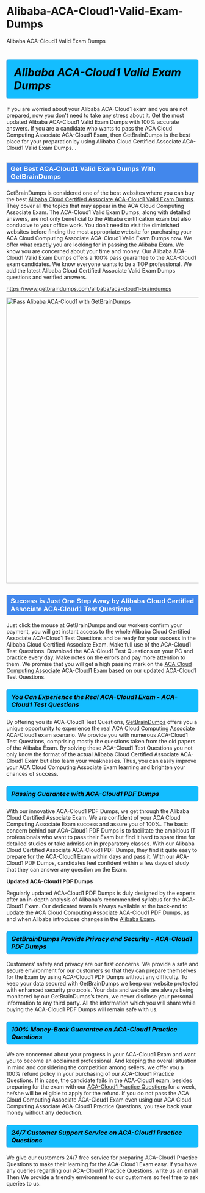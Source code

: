 # Alibaba-ACA-Cloud1-Valid-Exam-Dumps
Alibaba ACA-Cloud1 Valid Exam Dumps
<h1><strong><span style="display: block; color: #000000; background: #14BDFF; border: 0.5px solid #AED6F1; border-left: 3px solid #3498DB; padding: .6em; border-radius: 6px;">                     <em>Alibaba ACA-Cloud1 <span class="exam_variation">Valid Exam Dumps</span> </em>                </span></strong>            </h1>                        <p>If you are worried about your Alibaba ACA-Cloud1 exam and you are not prepared, now you don't need to take any stress about it.             Get the most updated Alibaba ACA-Cloud1 <span class="exam_variation">Valid Exam Dumps</span> with 100% accurate answers. If you are a candidate who wants to pass the             ACA Cloud Computing Associate ACA-Cloud1 Exam, then GetBrainDumps is the best place for your preparation by using Alibaba Cloud Certified Associate ACA-Cloud1 <span class="exam_variation">Valid Exam Dumps</span>. .</p>                        <h2 style="background: #4287ec; border: 1px solid #cccccc; padding: 5px 10px;">                <span style="color: #ffffff;">                    <span style="font-size: 11pt;">                        <span style="line-height: normal;">                            <span style="font-family: Calibri,sans-serif;">                                <strong>                                    <span style="font-size: 13.0pt;">Get Best ACA-Cloud1 <span class="exam_variation">Valid Exam Dumps</span> With GetBrainDumps</span>                                </strong>                            </span>                        </span>                    </span>                </span>            </h2>                        <p>GetBrainDumps is considered one of the best websites where you can buy the best <a href="https://www.getbraindumps.com/alibaba/aca-braindumps.html">Alibaba Cloud Certified Associate ACA-Cloud1 <span class="exam_variation">Valid Exam Dumps</span></a>.             They cover all the topics that may appear in the ACA Cloud Computing Associate Exam. The ACA-Cloud1 <span class="exam_variation">Valid Exam Dumps</span>,             along with detailed answers, are not only beneficial to the Alibaba certification exam but also conducive to your office work.             You don’t need to visit the diminished websites before finding the most appropriate website for purchasing your             ACA Cloud Computing Associate ACA-Cloud1 <span class="exam_variation">Valid Exam Dumps</span> now. We offer what exactly you are looking for in passing the Alibaba Exam.             We know you are concerned about your time and money. Our Alibaba ACA-Cloud1 <span class="exam_variation">Valid Exam Dumps</span> offers a 100% pass guarantee to the             ACA-Cloud1 exam candidates. We know everyone wants to be a TOP professional. We add the latest Alibaba Cloud Certified Associate <span class="exam_variation">Valid Exam Dumps</span> questions and verified answers.</p>                        <p><a href="https://www.getbraindumps.com/alibaba/aca-cloud1-braindumps">https://www.getbraindumps.com/alibaba/aca-cloud1-braindumps</a></p>                        <p><a href="https://www.getbraindumps.com/"><img src="https://www.getbraindumps.com/images/get-updated-exam-questions-with-discount-getbraindumps.jpg" class="postImage" alt="Pass Alibaba ACA-Cloud1 with GetBrainDumps" width="750"></a></p>                            <h2 style="background: #4287ec; border: 1px solid #cccccc; padding: 5px 10px;">                <span style="color: #ffffff;">                    <span style="font-size: 11pt;">                        <span style="line-height: normal;">                            <span style="font-family: Calibri,sans-serif;">                                <strong>                                    <span style="font-size: 13.0pt;">Success is Just One Step Away by Alibaba Cloud Certified Associate ACA-Cloud1 <span class="exam_variation2">Test Questions</span></span>                                </strong>                            </span>                        </span>                    </span>                </span>            </h2>                        <p>Just click the mouse at GetBrainDumps and our workers confirm your payment, you will get instant access to the whole Alibaba Cloud Certified Associate ACA-Cloud1 <span class="exam_variation2">Test Questions</span>             and be ready for your success in the Alibaba Cloud Certified Associate Exam. Make full use of the ACA-Cloud1 <span class="exam_variation2">Test Questions</span>. Download the ACA-Cloud1 <span class="exam_variation2">Test Questions</span> on your             PC and practice every day. Make notes on the errors and pay more attention to them. We promise that you will get a high passing mark on the             <a href="https://www.getbraindumps.com/alibaba/aca-cloud1-braindumps">ACA Cloud Computing Associate</a> ACA-Cloud1 Exam based on our updated ACA-Cloud1 <span class="exam_variation2">Test Questions</span>.</p>                        <h3>                <strong>                    <span style="display: block; color: #000000; background: #14BDFF; border: 0.5px solid #AED6F1; border-left: 3px solid #3498DB; padding: .6em; border-radius: 6px;">                        <em>You Can Experience the Real ACA-Cloud1 Exam - ACA-Cloud1 <span class="exam_variation2">Test Questions</span></em>                    </span>                </strong>            </h3>                        <p>By offering you its ACA-Cloud1 <span class="exam_variation2">Test Questions</span>, <a href="https://www.getbraindumps.com/">GetBrainDumps</a> offers you a unique opportunity to experience the real             ACA Cloud Computing Associate ACA-Cloud1 exam scenario. We provide you with numerous ACA-Cloud1 <span class="exam_variation2">Test Questions</span>, comprising mostly             the questions taken from the old papers of the Alibaba Exam. By solving these ACA-Cloud1 <span class="exam_variation2">Test Questions</span> you not only know the format of the actual             Alibaba Cloud Certified Associate ACA-Cloud1 Exam but also learn your weaknesses. Thus, you can easily improve your             ACA Cloud Computing Associate Exam learning and brighten your chances of success.</p>                        <h3>                <strong>                    <span style="display: block; color: #000000; background: #14BDFF; border: 0.5px solid #AED6F1; border-left: 3px solid #3498DB; padding: .6em; border-radius: 6px;">                        <em>Passing Guarantee with ACA-Cloud1 <span class="exam_variation3">PDF Dumps</span></em>                    </span>                </strong>            </h3>                        <p>With our innovative ACA-Cloud1 <span class="exam_variation3">PDF Dumps</span>, we get through the Alibaba Cloud Certified Associate Exam. We are confident of your ACA Cloud Computing Associate Exam             success and assure you of 100%. The basic concern behind our ACA-Cloud1 <span class="exam_variation3">PDF Dumps</span> is to facilitate the ambitious IT professionals who want to pass their             Exam but find it hard to spare time for detailed studies or take admission in preparatory classes. With our Alibaba Cloud Certified Associate ACA-Cloud1 <span class="exam_variation3">PDF Dumps</span>, they             find it quite easy to prepare for the ACA-Cloud1 Exam within days and pass it. With our ACA-Cloud1 <span class="exam_variation3">PDF Dumps</span>, candidates feel confident within a few days of             study that they can answer any question on the Exam.</p>                        <p><strong>Updated ACA-Cloud1 <span class="exam_variation3">PDF Dumps</span></strong></p>                        <p>Regularly updated ACA-Cloud1 <span class="exam_variation3">PDF Dumps</span> is duly designed by the experts after an in-depth analysis of Alibaba's recommended syllabus for the ACA-Cloud1 Exam.             Our dedicated team is always available at the back-end to update the ACA Cloud Computing Associate ACA-Cloud1 <span class="exam_variation3">PDF Dumps</span>,             as and when Alibaba introduces changes in the <a href="https://www.getbraindumps.com/alibaba-braindumps.html">Alibaba Exam</a>.</p>                        <h3>                <strong>                    <span style="display: block; color: #000000; background: #14BDFF; border: 0.5px solid #AED6F1; border-left: 3px solid #3498DB; padding: .6em; border-radius: 6px;">                        <em>GetBrainDumps Provide Privacy and Security - ACA-Cloud1 <span class="exam_variation3">PDF Dumps</span></em>                    </span>                </strong>            </h3>                        <p>Customers’ safety and privacy are our first concerns. We provide a safe and secure environment for our customers so that they can prepare themselves for the Exam by using             ACA-Cloud1 <span class="exam_variation3">PDF Dumps</span> without any difficulty. To keep your data secured with GetBrainDumps we keep our website protected with enhanced security protocols. Your data and website             are always being monitored by our GetBrainDumps’s team, we never disclose your personal information to any third party. All the information which you will share while buying             the ACA-Cloud1 <span class="exam_variation3">PDF Dumps</span> will remain safe with us.</p>                        <h3>                <strong>                    <span style="display: block; color: #000000; background: #14BDFF; border: 0.5px solid #AED6F1; border-left: 3px solid #3498DB; padding: .6em; border-radius: 6px;">                        <em>100% Money-Back Guarantee on ACA-Cloud1 <span class="exam_variation4">Practice Questions</span></em>                    </span>                </strong>            </h3>                        <p>We are concerned about your progress in your ACA-Cloud1 Exam and want you to become an acclaimed professional. And keeping the overall situation in mind and             considering the competition among sellers, we offer you a 100% refund policy in your purchasing of our ACA-Cloud1 <span class="exam_variation4">Practice Questions</span>. If in case, the candidate fails in the             ACA-Cloud1 exam, besides preparing for the exam with our <a href="https://www.getbraindumps.com/alibaba/aca-cloud1-braindumps">ACA-Cloud1 <span class="exam_variation4">Practice Questions</span></a> for a week, he/she will be eligible to apply for the refund. If you do not pass the             ACA Cloud Computing Associate ACA-Cloud1 Exam even using our ACA Cloud Computing Associate ACA-Cloud1 <span class="exam_variation4">Practice Questions</span>, you             take back your money without any deduction.</p>                        <h3>                <strong>                    <span style="display: block; color: #000000; background: #14BDFF; border: 0.5px solid #AED6F1; border-left: 3px solid #3498DB; padding: .6em; border-radius: 6px;">                        <em>24/7 Customer Support Service on ACA-Cloud1 <span class="exam_variation4">Practice Questions</span></em>                    </span>                </strong>            </h3>                        <p>We give our customers 24/7 free service for preparing ACA-Cloud1 <span class="exam_variation4">Practice Questions</span> to make their learning for the ACA-Cloud1 Exam easy. If you have any queries regarding our             ACA-Cloud1 <span class="exam_variation4">Practice Questions</span>, write us an email Then We provide a friendly environment to our customers so feel free to ask queries to us.</p>                    
